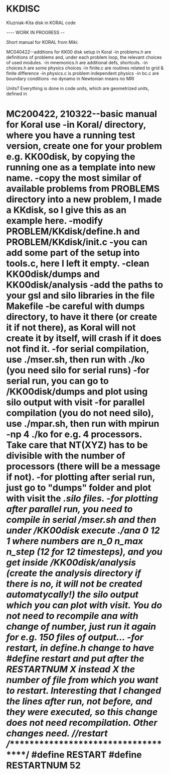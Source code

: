 # KKDISC
Kluzniak-Kita disk in KORAL code

---- WORK IN PROGRESS -- 


Short manual for KORAL from Miki:

MC040422--additions for KK00 disk setup in Koral
-in problems.h are definitions of problems and, under each problem
loop, the relevant choices of used modules.
-in mnemonics.h are additional defs, shortcuts.
-in choices.h are some physics choices
-in finite.c are routines related to grid & finite difference
-in physics.c is problem independent physics
-in bc.c are boundary conditions
-no dynamo in Newtonian means no MRI

Units? Everything is done in code units, which are geometrized units,
defined in 

MC200422, 210322--basic manual for Koral use
-in Koral/ directory, where you have a running test version, create one
for your problem e.g. KK00disk, by copying the running one as a template
into new name.
-copy the most similar of available problems from PROBLEMS directory into
a new problem, I made a KKdisk, so I give this as an example here.
-modify PROBLEM/KKdisk/define.h and PROBLEM/KKdisk/init.c
-you can add some part of the setup into tools.c, here I left it empty.
-clean KK00disk/dumps and KK00disk/analysis
-add the paths to your gsl and silo libraries in the file Makefile
-be careful with dumps directory, to have it there (or create it if not
there), as Koral will not create it by itself, will crash if it does not
find it.
-for serial compilation, use ./mser.sh, then run with ./ko (you need silo
for serial runs)
-for serial run, you can go to /KK00disk/dumps and plot using silo output
with visit
-for parallel compilation (you do not need silo), use ./mpar.sh, then run
with mpirun -np 4 ./ko for e.g. 4 processors. Take care that NT(XYZ) has
to be divisible with the number of processors (there will be a message if not).
-for plotting after serial run, just go to "dumps" folder and plot with
visit the *.silo files.
-for plotting after parallel run, you need to compile in serial /mser.sh and
then under /KK00disk execute ./ana 0 12 1 where numbers are n_0 n_max n_step
(12 for 12 timesteps), and you get inside /KK00disk/analysis (create the
analysis directory if there is no, it will not be created automatycally!)
the silo output which you can plot with visit. You do not need to recompile
ana with change of number, just run it again for e.g. 150 files of output...
-for restart, in define.h change to have #define restart and put after the
RESTARTNUM X instead X the number of file from which you want to restart.
Interesting that I changed the lines after run, not before, and they were
executed, so this change does not need recompilation. Other changes need.
//restart
/************************************/ 
#define RESTART
#define RESTARTNUM 52
======================== 


